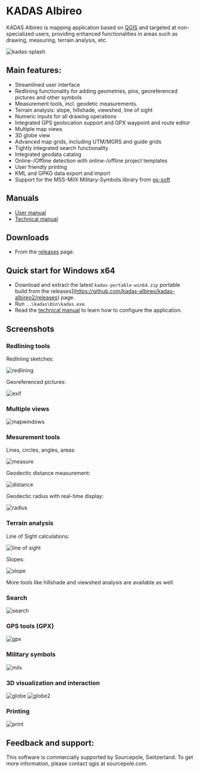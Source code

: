 # KADAS Albireo

KADAS Albireo is mapping application based on [QGIS](http://qgis.org/) and targeted at non-specialized users, providing enhanced functionalities in areas such as drawing, measuring, terrain analysis, etc.

![kadas-splash](https://github.com/kadas-albireo/kadas-albireo2/blob/gh-pages/images/splash.png)

## Main features:

 * Streamlined user interface
 * Redlining functionality for adding geometries, pins, georeferenced pictures and other symbols
 * Measurement tools, incl. geodetic measurements.
 * Terrain analysis: slope, hillshade, viewshed, line of sight
 * Numeric inputs for all drawing operations
 * Integrated GPS geolocation support and GPX waypoint and route editor
 * Multiple map views
 * 3D globe view
 * Advanced map grids, including UTM/MGRS and guide grids
 * Tightly integrated search functionality
 * Integrated geodata catalog
 * Online-/Offline detection with online-/offline project templates
 * User friendly printing
 * KML and GPKG data export and import
 * Support for the MSS-MilX Military-Symbols library from [gs-soft](https://www.gs-soft.com/)

## Manuals

* [User manual](https://github.com/kadas-albireo/kadas-manuals/blob/master/manual/en/SUMMARY.md)
* [Technical manual](https://github.com/kadas-albireo/kadas-manuals/blob/master/technical/SUMMARY.md)

## Downloads

* From the [releases](https://github.com/kadas-albireo/kadas-albireo2/releases) page.

## Quick start for Windows x64

* Download and extract the latest `kadas-portable-win64.zip` portable build from the releases](https://github.com/kadas-albireo/kadas-albireo2/releases) page.
* Run `..\kadas\bin\kadas.exe`.
* Read the [technical manual](https://github.com/kadas-albireo/kadas-manuals/blob/master/technical/SUMMARY.md) to learn how to configure the application.

## Screenshots

### Redlining tools

Redlining sketches:

![redlining](https://github.com/kadas-albireo/kadas-albireo2/blob/gh-pages/images/redlining.png)

Georeferenced pictures:

![exif](https://github.com/kadas-albireo/kadas-albireo2/blob/gh-pages/images/exif.png)

### Multiple views
![mapwindows](https://github.com/kadas-albireo/kadas-albireo2/blob/gh-pages/images/mapwindows.png)

### Mesurement tools

Lines, circles, angles, areas:

![measure](https://github.com/kadas-albireo/kadas-albireo2/blob/gh-pages/images/measure.png)

Geodectic distance measurement:

![distance](https://github.com/kadas-albireo/kadas-albireo2/blob/gh-pages/images/distance.png)

Geodectic radius with real-time display:

![radius](https://github.com/kadas-albireo/kadas-albireo2/blob/gh-pages/images/radius.png)

### Terrain analysis

Line of Sight calculations:

![line of sight](https://github.com/kadas-albireo/kadas-albireo2/blob/gh-pages/images/los.png)

Slopes:

![slope](https://github.com/kadas-albireo/kadas-albireo2/blob/gh-pages/images/slope.png)

More tools like hillshade and viewshed analysis are available as well.

### Search

![search](https://github.com/kadas-albireo/kadas-albireo2/blob/gh-pages/images/search.png)

### GPS tools (GPX)

![gpx](https://github.com/kadas-albireo/kadas-albireo2/blob/gh-pages/images/gpx.png)

### Military symbols

![milx](https://github.com/kadas-albireo/kadas-albireo2/blob/gh-pages/images/milx.png)

### 3D visualization and interaction

![globe](https://github.com/kadas-albireo/kadas-albireo2/blob/gh-pages/images/globe.png)
![globe2](https://github.com/kadas-albireo/kadas-albireo2/blob/gh-pages/images/globe2.png)

### Printing

![print](https://github.com/kadas-albireo/kadas-albireo2/blob/gh-pages/images/print.png)


## Feedback and support:

This software is commercially supported by Sourcepole, Switzerland. 
To get more information, please contact qgis at sourcepole.com.
